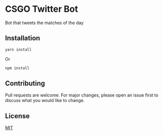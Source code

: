 # CSGO Twitter Bot

Bot that tweets the matches of the day

## Installation

```bash
yarn install
```

Or

```bash
npm install
```

## Contributing

Pull requests are welcome. For major changes, please open an issue first to discuss what you would like to change.

## License

[MIT](https://choosealicense.com/licenses/mit/)

